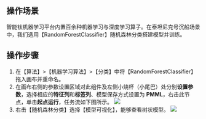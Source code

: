 ## 操作场景
智能钛机器学习平台内置百余种机器学习与深度学习算子。在泰坦尼克号沉船场景中，我们选用【RandomForestClassifier】随机森林分类搭建模型并训练。

## 操作步骤
1. 在【算法】>【机器学习算法】>【分类】中将【RandomForestClassifier】拖入画布并重命名。
2. 在画布右侧的参数设置区域对此组件及左侧小烧杯（小尾巴）处分别**设置参数**，选择相应的**特征列**和**标签列**、模型保存方式设置为 **PMML**，右击此节点，单击**起点运行**，任务流如下图所示。 
![](https://main.qcloudimg.com/raw/a7db8b8aa10fddfc6f6ecb5f083452bd.png)
3. 右击【随机森林分类】选择【模型可视化】，能够查看树状模型。
![](https://main.qcloudimg.com/raw/1c4d353af168686958de74946dd0cf1a.png)

